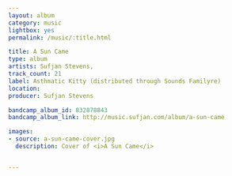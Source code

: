 ```yaml
---
layout: album
category: music
lightbox: yes
permalink: /music/:title.html

title: A Sun Came
type: album
artists: Sufjan Stevens, 
track_count: 21
label: Asthmatic Kitty (distributed through Sounds Familyre)
location: 
producer: Sufjan Stevens

bandcamp_album_id: 832878843
bandcamp_album_link: http://music.sufjan.com/album/a-sun-came

images:
- source: a-sun-came-cover.jpg
  description: Cover of <i>A Sun Came</i>


---
```

	